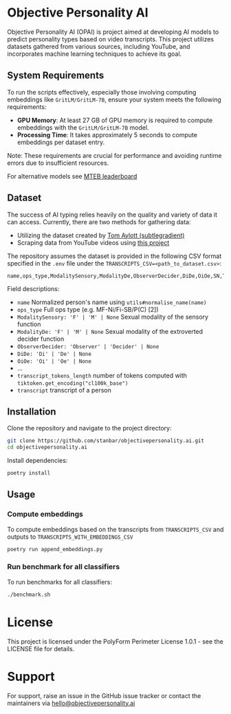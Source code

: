 # Objective Personality AI

Objective Personality AI (OPAI) is project aimed at developing AI models to predict personality types based on video transcripts. This project utilizes datasets gathered from various sources, including YouTube, and incorporates machine learning techniques to achieve its goal.

## System Requirements

To run the scripts effectively, especially those involving computing embeddings like `GritLM/GritLM-7B`, ensure your system meets the following requirements:

- **GPU Memory**: At least 27 GB of GPU memory is required to compute embeddings with the `GritLM/GritLM-7B` model.
- **Processing Time**: It takes approximately 5 seconds to compute embeddings per dataset entry.

Note: These requirements are crucial for performance and avoiding runtime errors due to insufficient resources.

For alternative models see [MTEB leaderboard](https://huggingface.co/spaces/mteb/leaderboard)


## Dataset

The success of AI typing relies heavily on the quality and variety of data it can access. Currently, there are two methods for gathering data:

- Utilizing the dataset created by [Tom Aylott (subtlegradient)](https://huggingface.co/datasets/subtlegradient/aop-dataset-2022-11-10-interview-lines-by-youtube)
- Scraping data from YouTube videos using [this project](https://github.com/michalbaldyga/personality-type-prediction-ops/tree/dev/backend/gathering_data)

The repository assumes the dataset is provided in the following CSV format specified in the `.env` file under the `TRANSCRIPTS_CSV=<path_to_dataset.csv>`:


```csv
name,ops_type,ModalitySensory,ModalityDe,ObserverDecider,DiDe,OiOe,SN,TF,SleepPlay,BlastConsume,InfoEnergy,IntroExtro,FlexFriends,GeneralisationSpecialisation,transcript_tokens_length,transcript
```

Field descriptions:

- `name` Normalized person's name using `utils#normalise_name(name)`
- `ops_type` Full ops type (e.g. MF-Ni/Fi-SB/P(C) [2])
- `ModalitySensory: 'F' | 'M' | None` Sexual modality of the sensory function
- `ModalityDe: 'F' | 'M' | None` Sexual modality of the extroverted decider function
- `ObserverDecider: 'Observer' | 'Decider' | None`
- `DiDe: 'Di' | 'De' | None`
- `OiOe: 'Oi' | 'Oe' | None`
- ...
- `transcript_tokens_length` number of tokens computed with `tiktoken.get_encoding("cl100k_base")`
- `transcript` transcript of a person

## Installation

Clone the repository and navigate to the project directory:

```sh
git clone https://github.com/stanbar/objectivepersonality.ai.git
cd objectivepersonality.ai
```

Install dependencies:

```sh
poetry install
```
## Usage

### Compute embeddings

To compute embeddings based on the transcripts from `TRANSCRIPTS_CSV` and outputs to `TRANSCRIPTS_WITH_EMBEDDINGS_CSV`

```sh
poetry run append_embeddings.py
```

### Run benchmark for all classifiers

To run benchmarks for all classifiers:

```sh
./benchmark.sh
```

# License

This project is licensed under the PolyForm Perimeter License 1.0.1 - see the LICENSE file for details.

# Support

For support, raise an issue in the GitHub issue tracker or contact the maintainers via hello@objectivepersonality.ai
